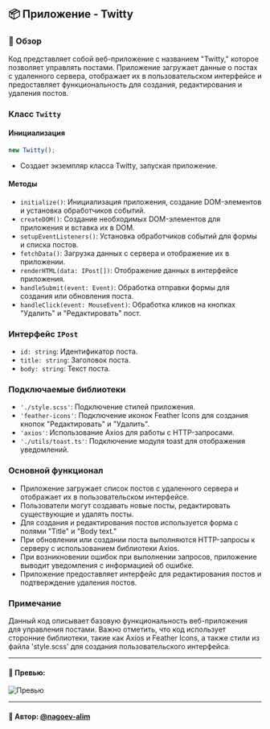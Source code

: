 ## 📦 Приложение - Twitty

### 🚀 Обзор

Код представляет собой веб-приложение с названием "Twitty," которое позволяет управлять постами. Приложение загружает данные о постах с удаленного сервера, отображает их в пользовательском интерфейсе и предоставляет функциональность для создания, редактирования и удаления постов.

### Класс `Twitty`

#### Инициализация

```javascript
new Twitty();
```

- Создает экземпляр класса Twitty, запуская приложение.

#### Методы

- `initialize()`: Инициализация приложения, создание DOM-элементов и установка обработчиков событий.
- `createDOM()`: Создание необходимых DOM-элементов для приложения и вставка их в DOM.
- `setupEventListeners()`: Установка обработчиков событий для формы и списка постов.
- `fetchData()`: Загрузка данных с сервера и отображение их в приложении.
- `renderHTML(data: IPost[])`: Отображение данных в интерфейсе приложения.
- `handleSubmit(event: Event)`: Обработка отправки формы для создания или обновления поста.
- `handleClick(event: MouseEvent)`: Обработка кликов на кнопках "Удалить" и "Редактировать" пост.

### Интерфейс `IPost`

- `id: string`: Идентификатор поста.
- `title: string`: Заголовок поста.
- `body: string`: Текст поста.

### Подключаемые библиотеки

- `'./style.scss'`: Подключение стилей приложения.
- `'feather-icons'`: Подключение иконок Feather Icons для создания кнопок "Редактировать" и "Удалить".
- `'axios'`: Использование Axios для работы с HTTP-запросами.
- `'./utils/toast.ts'`: Подключение модуля toast для отображения уведомлений.

### Основной функционал

- Приложение загружает список постов с удаленного сервера и отображает их в пользовательском интерфейсе.
- Пользователи могут создавать новые посты, редактировать существующие и удалять посты.
- Для создания и редактирования постов используется форма с полями "Title" и "Body text."
- При обновлении или создании поста выполняются HTTP-запросы к серверу с использованием библиотеки Axios.
- При возникновении ошибок при выполнении запросов, приложение выводит уведомления с информацией об ошибке.
- Приложение предоставляет интерфейс для редактирования постов и подтверждение удаления постов.

### Примечание

Данный код описывает базовую функциональность веб-приложения для управления постами. Важно отметить, что код использует сторонние библиотеки, такие как Axios и Feather Icons, а также стили из файла 'style.scss' для создания пользовательского интерфейса.

---

#### 🌄 Превью:

![Превью](https://lh3.googleusercontent.com/drive-viewer/AITFw-xR0sw9ownhDJYySVjFiCd_er7BGQezGno0JontkjytV_zJ2uKP5Bv9zGHl3WabeNQq0YSbLv7j0g-gV8ZkAgrHrYBT=s1600)


-----

#### 🙌 Автор: [@nagoev-alim](https://github.com/nagoev-alim)

